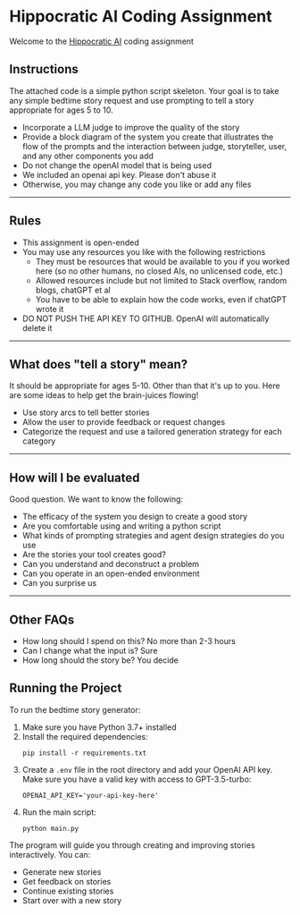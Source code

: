 # Hippocratic AI Coding Assignment
Welcome to the [Hippocratic AI](https://www.hippocraticai.com) coding assignment

## Instructions
The attached code is a simple python script skeleton. Your goal is to take any simple bedtime story request and use prompting to tell a story appropriate for ages 5 to 10.
- Incorporate a LLM judge to improve the quality of the story
- Provide a block diagram of the system you create that illustrates the flow of the prompts and the interaction between judge, storyteller, user, and any other components you add
- Do not change the openAI model that is being used
- We included an openai api key. Please don't abuse it
- Otherwise, you may change any code you like or add any files

---

## Rules
- This assignment is open-ended
- You may use any resources you like with the following restrictions
   - They must be resources that would be available to you if you worked here (so no other humans, no closed AIs, no unlicensed code, etc.)
   - Allowed resources include but not limited to Stack overflow, random blogs, chatGPT et al
   - You have to be able to explain how the code works, even if chatGPT wrote it
- DO NOT PUSH THE API KEY TO GITHUB. OpenAI will automatically delete it

---

## What does "tell a story" mean?
It should be appropriate for ages 5-10. Other than that it's up to you. Here are some ideas to help get the brain-juices flowing!
- Use story arcs to tell better stories
- Allow the user to provide feedback or request changes
- Categorize the request and use a tailored generation strategy for each category

---

## How will I be evaluated
Good question. We want to know the following:
- The efficacy of the system you design to create a good story
- Are you comfortable using and writing a python script
- What kinds of prompting strategies and agent design strategies do you use
- Are the stories your tool creates good?
- Can you understand and deconstruct a problem
- Can you operate in an open-ended environment
- Can you surprise us

---

## Other FAQs
- How long should I spend on this? 
No more than 2-3 hours
- Can I change what the input is? 
Sure
- How long should the story be?
You decide

## Running the Project

To run the bedtime story generator:

1. Make sure you have Python 3.7+ installed
2. Install the required dependencies:
   ```
   pip install -r requirements.txt
   ```
3. Create a `.env` file in the root directory and add your OpenAI API key. Make sure you have a valid key with access to GPT-3.5-turbo:
   ```
   OPENAI_API_KEY='your-api-key-here'
   ```
4. Run the main script:
   ```
   python main.py
   ```

The program will guide you through creating and improving stories interactively. You can:
- Generate new stories
- Get feedback on stories
- Continue existing stories
- Start over with a new story
